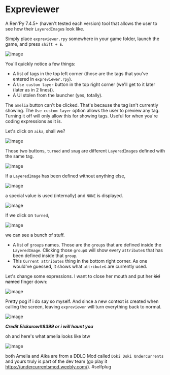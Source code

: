# Expreviewer
A Ren'Py 7.4.5+ (haven't tested each version) tool that allows the user to see how their `LayeredImage`s look like.

Simply place `expreviewer.rpy` somewhere in your game folder, launch the game, and press `shift + E`.

![image](https://github.com/Elckarow/Expreviewer/assets/101005497/bbc9ca50-685a-4d5d-aeeb-7ebfdf2a39c2)


You'll quickly notice a few things:

* A list of tags in the top left corner (those are the tags that you've entered in `expreviewer.rpy`).
* A `Use custom layer` button in the top right corner (we'll get to it later (later as in 2 lines)).
* A UI stolen from the launcher (yes, totally).

The `amelia` button can't be clicked. That's because the tag isn't currently showing. The `Use custom layer` option allows the user to preview any tag. Turning it off will only allow this for showing tags. Useful for when you're coding expressions as it is.

Let's click on `aika`, shall we?

![image](https://github.com/Elckarow/Expreviewer/assets/101005497/ed18de8f-2987-4764-9344-977a4ac2f3d1)

Those two buttons, `turned` and `smug` are different `LayeredImage`s defined with the same tag.

![image](https://github.com/Elckarow/Expreviewer/assets/101005497/567913fb-69f7-49dd-b754-d9ee0a72090b)

If a `LayeredImage` has been defined without anything else,

![image](https://github.com/Elckarow/Expreviewer/assets/101005497/0c4c18c5-9f0a-4a2c-975a-685436f1a257)

a special value is used (internally) and `NONE` is displayed.

![image](https://github.com/Elckarow/Expreviewer/assets/101005497/f5606709-b423-48fa-8313-3b2febdde2fc)

If we click on `turned`,

![image](https://github.com/Elckarow/Expreviewer/assets/101005497/ed58c6d6-3d58-44aa-b36f-4794d3ef16ff)

we can see a bunch of stuff.

* A list of `group`s names. Those are the `group`s that are defined inside the `LayeredImage`. Clicking those `group`s will show every `attribute`s that has been defined inside that `group`.
* This `Current attributes` thing in the bottom right corner. As one would've guessed, it shows what `attribute`s are currently used.

Let's change some expressions. I want to close her mouth and put her ~~kid named~~ finger down:

![image](https://github.com/Elckarow/Expreviewer/assets/101005497/11dd7b18-800c-4d68-a91b-dd4d49729807)

Pretty pog if i do say so myself.
And since a new context is created when calling the screen, leaving `expreviewer` will turn everything back to normal.

![image](https://github.com/Elckarow/Expreviewer/assets/101005497/dcd5bf6d-a5c6-45d6-8303-df286c7c584f)

**_Credit Elckarow#8399 or i will haunt you_**

oh and here's what amelia looks like btw

![image](https://github.com/Elckarow/Expreviewer/assets/101005497/d86e38e9-8700-411e-b60a-b0148c69c85a)

both Amelia and Aika are from a DDLC Mod called `Doki Doki Undercurrents` and yours truly is part of the dev team (go play it https://undercurrentsmod.weebly.com/). \#selfplug
